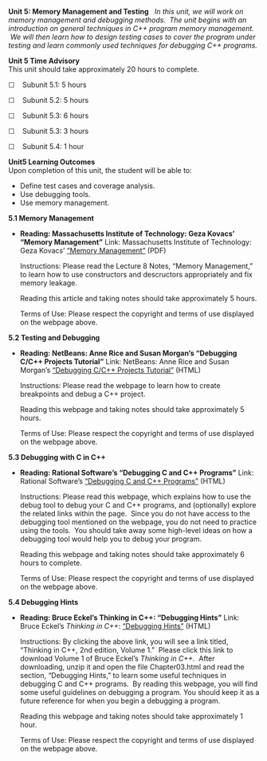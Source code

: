 **Unit 5: Memory Management and Testing** <span id="5"></span> 
*In this unit, we will work on memory management and debugging methods.
 The unit begins with an introduction on general techniques in C++
program memory management.  We will then learn how to design testing
cases to cover the program under testing and learn commonly used
techniques for debugging C++ programs.*

**Unit 5 Time Advisory**  
This unit should take approximately 20 hours to complete.  
  
 ☐    Subunit 5.1: 5 hours  
  
 ☐    Subunit 5.2: 5 hours  
  
 ☐    Subunit 5.3: 6 hours  
  
 ☐    Subunit 5.3: 3 hours  
  
 ☐    Subunit 5.4: 1 hour

**Unit5 Learning Outcomes**  
Upon completion of this unit, the student will be able to:
-   Define test cases and coverage analysis.
-   Use debugging tools.
-   Use memory management.

**5.1 Memory Management** <span id="5.1"></span> 
-   **Reading: Massachusetts Institute of Technology: Geza Kovacs’
    “Memory Management”**
    Link: Massachusetts Institute of Technology: Geza Kovacs’ [“Memory
    Management”](http://resources.saylor.org.s3.amazonaws.com/CS/CS107/CS107-5.1-MemoryManagement-BYNCSA_files/CS107-5.1-MemoryManagement-BYNCSA.htm)
    (PDF)  
      
     Instructions: Please read the Lecture 8 Notes, “Memory Management,”
    to learn how to use constructors and descructors appropriately and
    fix memory leakage.  
      
     Reading this article and taking notes should take approximately 5
    hours.  
      
     Terms of Use: Please respect the copyright and terms of use
    displayed on the webpage above.

**5.2 Testing and Debugging** <span id="5.2"></span> 
-   **Reading: NetBeans: Anne Rice and Susan Morgan’s “Debugging C/C++
    Projects Tutorial”**
    Link: NetBeans: Anne Rice and Susan Morgan’s [“Debugging C/C++
    Projects Tutorial”](http://netbeans.org/kb/docs/cnd/debugging.html)
    (HTML)  
      
     Instructions: Please read the webpage to learn how to create
    breakpoints and debug a C++ project.  
      
     Reading this webpage and taking notes should take approximately 5
    hours.  
      
     Terms of Use: Please respect the copyright and terms of use
    displayed on the webpage above.

**5.3 Debugging with C in C++** <span id="5.3"></span> 
-   **Reading: Rational Software’s “Debugging C and C++ Programs”**
    Link: Rational Software’s [“Debugging C and C++
    Programs”](http://www-01.ibm.com/support/knowledgecenter/SSQ2R2_9.0.1/com.ibm.ent.dbt.zos.doc/topics/eqabug0040.htm)
    (HTML)  
      
     Instructions: Please read this webpage, which explains how to use
    the debug tool to debug your C and C++ programs, and (optionally)
    explore the related links within the page.  Since you do not have
    access to the debugging tool mentioned on the webpage, you do not
    need to practice using the tools.  You should take away some
    high-level ideas on how a debugging tool would help you to debug
    your program.  
      
     Reading this webpage and taking notes should take approximately 6
    hours to complete.  
      
     Terms of Use: Please respect the copyright and terms of use
    displayed on the webpage above.

**5.4 Debugging Hints** <span id="5.4"></span> 
-   **Reading: Bruce Eckel’s Thinking in C++: “Debugging Hints”**
    Link: Bruce Eckel’s *Thinking in C++*: [“Debugging
    Hints”](http://www.mindviewinc.com/Books/downloads.html) (HTML)  
      
     Instructions: By clicking the above link, you will see a link
    titled, “Thinking in C++, 2nd edition, Volume 1.”  Please click this
    link to download Volume 1 of Bruce Eckel’s *Thinking in C++.*  After
    downloading, unzip it and open the file Chapter03.html and read the
    section, “Debugging Hints,” to learn some useful techniques in
    debugging C and C++ programs.  By reading this webpage, you will
    find some useful guidelines on debugging a program. You should keep
    it as a future reference for when you begin a debugging a program.  
      
     Reading this webpage and taking notes should take approximately 1
    hour.  
      
     Terms of Use: Please respect the copyright and terms of use
    displayed on the webpage above.


